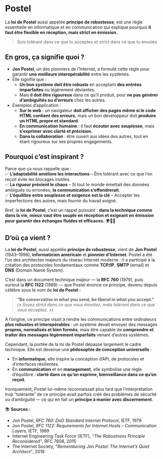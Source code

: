 # Postel

La **loi de Postel** aussi appelée **principe de robustesse**, est une règle essentielle en informatique et en communication qui explique pourquoi **il faut être flexible en réception, mais strict en émission.**  

> Sois tolérant dans ce que tu acceptes et strict dans ce que tu envoies

## En gros, ça signifie quoi ?

- **Jon Postel**, un des pionniers de l’Internet, a formulé cette règle pour garantir **une meilleure interopérabilité** entre les systèmes.  
- Elle signifie que :  
  - **Un bon système doit être robuste** en acceptant **des entrées imparfaites** ou légèrement déviantes.  
  - Mais **il doit être rigoureux** dans ce qu’il produit, pour **ne pas générer d’ambiguïtés ou d’erreurs** chez les autres.  
- Exemples d’application :  
  - **Sur le web** : un navigateur **doit afficher des pages même si le code HTML contient des erreurs**, mais un bon développeur doit **produire un HTML propre et standard.**  
  - **En communication humaine** : il faut **écouter avec souplesse**, mais **s’exprimer avec clarté et précision.**  
  - **Dans la collaboration** : être ouvert aux idées des autres, tout en étant rigoureux sur ses propres engagements.  

## Pourquoi c’est inspirant ?

Parce que ça nous rappelle que :  
✅ **L’adaptabilité améliore les interactions** – Être tolérant avec ce que l’on reçoit évite les blocages inutiles.  
✅ **La rigueur prévient le chaos** – Si tout le monde émettait des données ambiguës ou erronées, **la communication s’effondrerait**.  
✅ **L’équilibre entre souplesse et exigence est la clé** – Accepter les imperfections des autres, mais fournir du travail soigné.  

Bref, la **loi de Postel**, c’est un rappel puissant : **dans la technique comme dans la vie, mieux vaut être souple en réception et exigeant en émission pour garantir des échanges fluides et efficaces.** 🌍🔄🚀

## D’où ça vient ?

La **loi de Postel**, aussi appelée **principe de robustesse**, vient de **Jon Postel** (1943–1998), **informaticien américain** et **pionnier d’Internet**.
Postel a été l’un des architectes majeurs du réseau Internet moderne : il a participé à la création des protocoles fondamentaux comme **TCP/IP**, **SMTP** (email) et **DNS** (Domain Name System).

C’est dans un document technique majeur — la **RFC 760** (1979), puis surtout la **RFC 1122** (1989) — que Postel énonce ce principe, devenu depuis célèbre sous le nom de **loi de Postel** :

> **“Be conservative in what you send, be liberal in what you accept.”**
> *(« Soyez strict dans ce que vous émettez, mais tolérant dans ce que vous acceptez. »)*

À l’origine, ce principe visait à rendre les communications entre ordinateurs **plus robustes et interopérables** : un système devait envoyer des messages **propres, normalisés et bien formés**, mais être capable de **comprendre et traiter des messages légèrement imparfaits** venant d’autres systèmes.

Cependant, la portée de la loi de Postel dépasse largement le cadre technique. Elle est devenue une **philosophie de conception universelle** :

* En **informatique**, elle inspire la conception d’API, de protocoles et d’interfaces résilientes.
* En **communication** et en **management**, elle symbolise une règle d’équilibre : **clarté dans ce qu’on exprime, bienveillance dans ce qu’on reçoit**.

Ironiquement, Postel lui-même reconnaissait plus tard que l’interprétation trop “tolérante” de ce principe avait parfois créé des problèmes de sécurité ou d’ambiguïté — ce qui en fait un **principe à manier avec discernement**.

📚 **Sources :**

* Jon Postel, *RFC 760: DoD Standard Internet Protocol*, IETF, 1979
* Jon Postel, *RFC 1122: Requirements for Internet Hosts – Communication Layers*, IETF, 1989
* Internet Engineering Task Force (IETF), *“The Robustness Principle Reconsidered”*, RFC 7608, 2015
* The Internet Society, *“Remembering Jon Postel: The Internet’s Quiet Architect”*, 2018
